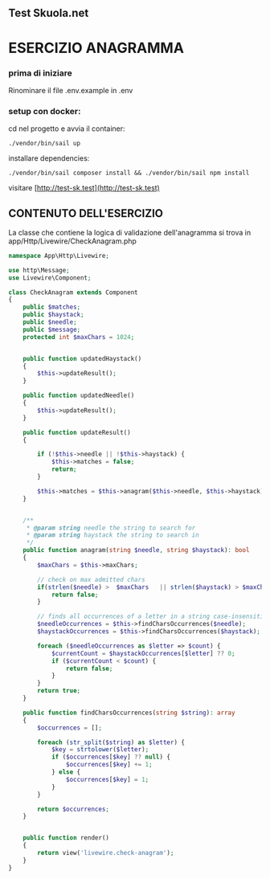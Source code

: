 ## Test Skuola.net

# ESERCIZIO ANAGRAMMA
### prima di iniziare
Rinominare il file .env.example in .env

### setup con docker:
cd nel progetto e avvia il container:
```shell
./vendor/bin/sail up 
```
installare dependencies:
```shell
./vendor/bin/sail composer install && ./vendor/bin/sail npm install
````
visitare
[http://test-sk.test](http://test-sk.test)
## CONTENUTO DELL'ESERCIZIO
La classe che contiene la logica di validazione dell'anagramma si trova in app/Http/Livewire/CheckAnagram.php
```php
namespace App\Http\Livewire;

use http\Message;
use Livewire\Component;

class CheckAnagram extends Component
{
    public $matches;
    public $haystack;
    public $needle;
    public $message;
    protected int $maxChars = 1024;


    public function updatedHaystack()
    {
        $this->updateResult();
    }

    public function updatedNeedle()
    {
        $this->updateResult();
    }

    public function updateResult()
    {

        if (!$this->needle || !$this->haystack) {
            $this->matches = false;
            return;
        }

        $this->matches = $this->anagram($this->needle, $this->haystack);
    }


    /**
     * @param string needle the string to search for
     * @param string haystack the string to search in
     */
    public function anagram(string $needle, string $haystack): bool
    {
        $maxChars = $this->maxChars;

        // check on max admitted chars
        if(strlen($needle) >  $maxChars   || strlen($haystack) > $maxChars){
            return false;
        }

        // finds all occurrences of a letter in a string case-insensitive
        $needleOccurrences = $this->findCharsOccurrences($needle);
        $haystackOccurrences = $this->findCharsOccurrences($haystack);

        foreach ($needleOccurrences as $letter => $count) {
            $currentCount = $haystackOccurrences[$letter] ?? 0;
            if ($currentCount < $count) {
                return false;
            }
        }
        return true;
    }

    public function findCharsOccurrences(string $string): array
    {
        $occurrences = [];

        foreach (str_split($string) as $letter) {
            $key = strtolower($letter);
            if ($occurrences[$key] ?? null) {
                $occurrences[$key] += 1;
            } else {
                $occurrences[$key] = 1;
            }
        }

        return $occurrences;
    }


    public function render()
    {
        return view('livewire.check-anagram');
    }
}
```









